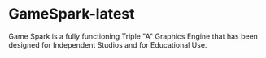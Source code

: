 GameSpark-latest
================

Game Spark is a fully functioning Triple "A" Graphics Engine that has been designed for Independent Studios and for Educational Use.
